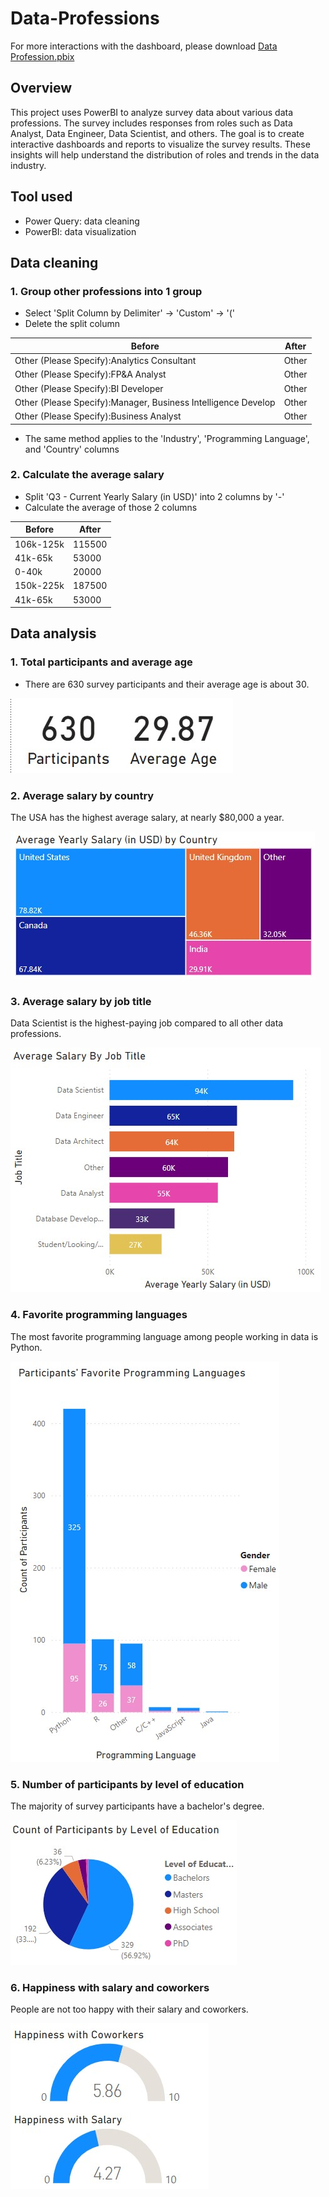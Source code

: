 # Data-Professions
For more interactions with the dashboard, please download [Data Profession.pbix](https://github.com/PhamTrungHieu2001/Data-Professions/blob/main/Data%20Profession.pbix)

## Overview
This project uses PowerBI to analyze survey data about various data professions. The survey includes responses from roles such as Data Analyst, Data Engineer, Data Scientist, and others.
The goal is to create interactive dashboards and reports to visualize the survey results. These insights will help understand the distribution of roles and trends in the data industry.

## Tool used
- Power Query: data cleaning
- PowerBI: data visualization

## Data cleaning
### 1. Group other professions into 1 group
- Select 'Split Column by Delimiter' -> 'Custom' -> '('
- Delete the split column

| **Before**                                | **After**                                                                                   |
|---------------------------------------------|--------------------------------------------------------------------------------------------------|
| Other (Please Specify):Analytics Consultant  | Other |
| Other (Please Specify):FP&A Analyst | Other |
| Other (Please Specify):BI Developer  | Other |
| Other (Please Specify):Manager, Business Intelligence Develop | Other |
| Other (Please Specify):Business Analyst  | Other |

- The same method applies to the 'Industry', 'Programming Language', and 'Country' columns

### 2. Calculate the average salary
- Split 'Q3 - Current Yearly Salary (in USD)' into 2 columns by '-'
- Calculate the average of those 2 columns

| **Before**                                | **After**                                                                                   |
|---------------------------------------------|--------------------------------------------------------------------------------------------------|
| 106k-125k | 115500 |
| 41k-65k | 53000 |
| 0-40k | 20000 |
| 150k-225k | 187500 |
| 41k-65k | 53000 |

## Data analysis
### 1. Total participants and average age
- There are 630 survey participants and their average age is about 30.

![1](https://github.com/PhamTrungHieu2001/Data-Professions/blob/main/images/age.jpg)

### 2. Average salary by country
The USA has the highest average salary, at nearly $80,000 a year.

![2](https://github.com/PhamTrungHieu2001/Data-Professions/blob/main/images/country.jpg)

### 3. Average salary by job title
Data Scientist is the highest-paying job compared to all other data professions.

![3](https://github.com/PhamTrungHieu2001/Data-Professions/blob/main/images/job.jpg)

### 4. Favorite programming languages
The most favorite programming language among people working in data is Python.

![4](https://github.com/PhamTrungHieu2001/Data-Professions/blob/main/images/gender.jpg)

### 5. Number of participants by level of education
The majority of survey participants have a bachelor's degree.

![5](https://github.com/PhamTrungHieu2001/Data-Professions/blob/main/images/education.jpg)

### 6. Happiness with salary and coworkers 
People are not too happy with their salary and coworkers.

![6](https://github.com/PhamTrungHieu2001/Data-Professions/blob/main/images/happiness.jpg)

